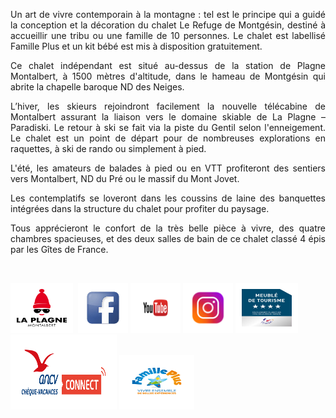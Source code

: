 ---
---

<html>
  <head>
    <meta charset="utf-8">
    <script type="text/javascript" src="https://widget.itea.fr/js/itea_widget.js"></script
  </head>
  <body>
  
   <p style="text-align: justify;">Un art de vivre contemporain à la montagne : tel est le principe qui a guidé la conception et la décoration du chalet Le Refuge de Montgésin, destiné à accueillir une tribu ou une famille de 10 personnes. Le chalet est labellisé Famille Plus et un kit bébé est mis à disposition gratuitement.</p>
<p style="text-align: justify;">Ce chalet indépendant est situé au-dessus de la station de Plagne Montalbert, à 1500 mètres d'altitude, dans le hameau de Montgésin qui abrite la chapelle baroque ND des Neiges.</p>
<p style="text-align: justify;">L’hiver, les skieurs rejoindront facilement la nouvelle télécabine de Montalbert assurant la liaison vers le domaine skiable de La Plagne – Paradiski. Le retour à ski se fait via la piste du Gentil selon l'enneigement. Le chalet est un point de départ pour de nombreuses explorations en raquettes, à ski de rando ou simplement à pied.</p>
<p style="text-align: justify;">L'été, les amateurs de balades à pied ou en VTT profiteront des sentiers vers Montalbert, ND du Pré ou le massif du Mont Jovet.</p>
<p style="text-align: justify;">Les contemplatifs se loveront dans les coussins de laine des banquettes intégrées dans la structure du chalet pour profiter du paysage.</p>
<p style="text-align: justify;">Tous apprécieront le confort de la très belle pièce à vivre, des quatre chambres spacieuses, et des deux salles de bain de ce chalet classé 4 épis par les Gîtes de France.</p>
<p> </p>


<script type='text/javascript'>
  var parametresWidget = {
    key : 'tftr8_fc',
    numGite : '73G148140',
    widget : 'resa',
  };
  widgetIteaGL(parametresWidget);
</script>


<a href="http://www.montalbert.com" target="_blank" rel="noreferrer"> <img src="images/banniere_menu/logo_montalbert2.png" alt="" height="60" width="80" style="border:10px solid white"/></a> 
<a href="https://www.facebook.com/refuge.montgesin" target="_blank" rel="noreferrer"><img src="images/banniere_menu/facebook.jpeg" alt="" width="60" height="60" style="border:10px solid white"/></a> 
<a href="https://youtu.be/efYn-qbrEOM" target="_blank" rel="noreferrer"> <img src="images/banniere_menu/youtube.png" alt="" width="60" height="60" style="border:10px solid white"/></a>
<a href="https://www.instagram.com/le_refuge_de_montgesin/" target="_blank" rel="noreferrer"><img src="images/banniere_menu/instagram.png" alt="" width="60" height="60" style="border:10px solid white" /></a>
<img src="images/banniere_menu/meuble4etoiles.jpg" alt="" width="80" height="60" style="border:10px solid white" />
<img src="images/banniere_menu/CV_Connect-PNG.png" alt="" width="150" height="100" style="border:10px solid white" />
<a href="https://www.familleplus.fr/fr/le-label" target="_blank" rel="noreferrer"><img src="images/banniere_menu/Logo_Fplus.png" alt="" width="100" height="67" style="border:10px solid white" /></a>

